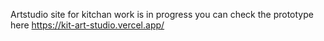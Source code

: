 Artstudio site for kitchan work is in progress you can check the prototype here https://kit-art-studio.vercel.app/
